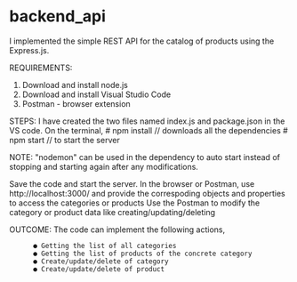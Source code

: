 # backend_api

I implemented the simple REST API for the catalog of products using the Express.js.

REQUIREMENTS:
  1. Download and install node.js
  2. Download and install Visual Studio Code
  3. Postman - browser extension
 
STEPS:
  I have created the two files named index.js and package.json in the VS code.
	On the terminal,
		# npm install	// downloads all the dependencies
		# npm start 	// to start the server

NOTE: "nodemon" can be used in the dependency to auto start instead of stopping and starting again after any modifications.
  
  Save the code and start the server.
  In the browser or Postman, use http://localhost:3000/ and provide the correspoding objects and properties to access the categories or products
  Use the Postman to modify the category or product data like creating/updating/deleting
  
  OUTCOME:
    The code can implement the  following actions,
 
          ● Getting the list of all categories	  
          ● Getting the list of products of the concrete category
          ● Create/update/delete of category
          ● Create/update/delete of product
